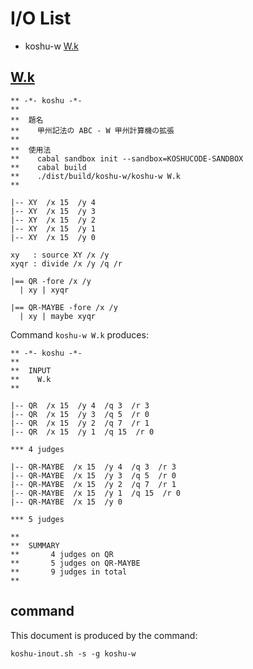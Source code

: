 # I/O List

- koshu-w [W.k](#wk)



## [W.k](W.k)

```
** -*- koshu -*-
**
**  題名
**    甲州記法の ABC - W 甲州計算機の拡張
**
**  使用法
**    cabal sandbox init --sandbox=KOSHUCODE-SANDBOX
**    cabal build
**    ./dist/build/koshu-w/koshu-w W.k
**

|-- XY  /x 15  /y 4
|-- XY  /x 15  /y 3
|-- XY  /x 15  /y 2
|-- XY  /x 15  /y 1
|-- XY  /x 15  /y 0

xy   : source XY /x /y
xyqr : divide /x /y /q /r

|== QR -fore /x /y
  | xy | xyqr

|== QR-MAYBE -fore /x /y
  | xy | maybe xyqr

```

Command `koshu-w W.k` produces:

```
** -*- koshu -*-
**
**  INPUT
**    W.k
**

|-- QR  /x 15  /y 4  /q 3  /r 3
|-- QR  /x 15  /y 3  /q 5  /r 0
|-- QR  /x 15  /y 2  /q 7  /r 1
|-- QR  /x 15  /y 1  /q 15  /r 0

*** 4 judges

|-- QR-MAYBE  /x 15  /y 4  /q 3  /r 3
|-- QR-MAYBE  /x 15  /y 3  /q 5  /r 0
|-- QR-MAYBE  /x 15  /y 2  /q 7  /r 1
|-- QR-MAYBE  /x 15  /y 1  /q 15  /r 0
|-- QR-MAYBE  /x 15  /y 0

*** 5 judges

**
**  SUMMARY
**       4 judges on QR
**       5 judges on QR-MAYBE
**       9 judges in total
**
```



## command

This document is produced by the command:

```
koshu-inout.sh -s -g koshu-w
```

